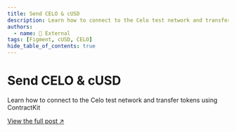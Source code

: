 ```yaml
---
title: Send CELO & cUSD
description: Learn how to connect to the Celo test network and transfer tokens using ContractKit.
authors:
  - name: 🔗 External
tags: [Figment, cUSD, CELO]
hide_table_of_contents: true
---
```


# Send CELO & cUSD

Learn how to connect to the Celo test network and transfer tokens using ContractKit

[View the full post ↗️](https://learn.figment.io/tutorials/send-celo-and-cusd)

<!--truncate-->
